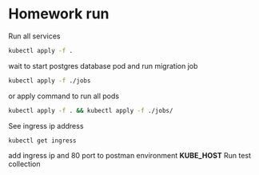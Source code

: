 # Homework run

Run all services
```bash
kubectl apply -f .
```

wait to start postgres database pod and run migration job
```bash
kubectl apply -f ./jobs
```

or apply command to run all pods
```bash
kubectl apply -f . && kubectl apply -f ./jobs/
``` 

See ingress ip address
```bash
kubectl get ingress
```

add ingress ip and 80 port to postman environment **KUBE_HOST**
Run test collection

